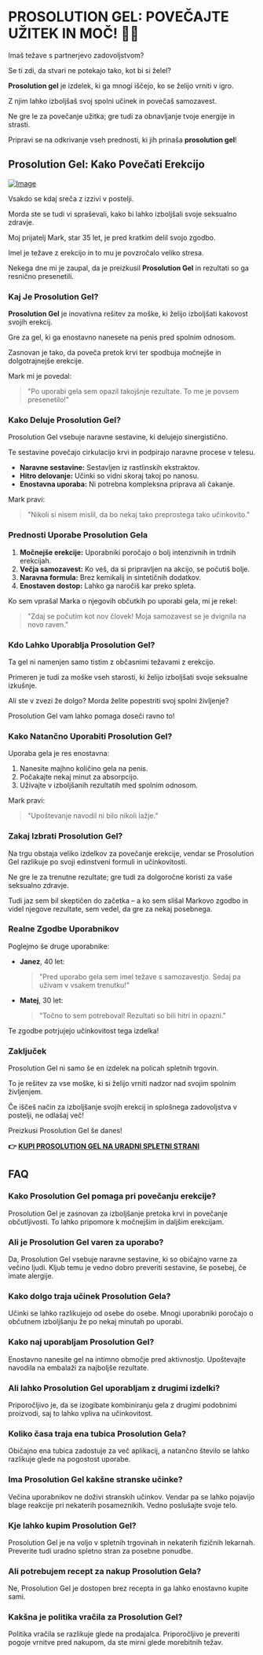 # PROSOLUTION GEL: POVEČAJTE UŽITEK IN MOČ! 💪✨

Imaš težave s partnerjevo zadovoljstvom? 

Se ti zdi, da stvari ne potekajo tako, kot bi si želel? 

**Prosolution gel** je izdelek, ki ga mnogi iščejo, ko se želijo vrniti v igro. 

Z njim lahko izboljšaš svoj spolni učinek in povečaš samozavest. 

Ne gre le za povečanje užitka; gre tudi za obnavljanje tvoje energije in strasti. 

Pripravi se na odkrivanje vseh prednosti, ki jih prinaša **prosolution gel**!

## Prosolution Gel: Kako Povečati Erekcijo

[![Image](https://www2.sellhealth.com/221/p6g4b103.jpg)](https://gchaffi.com/RTyzzP6P)

Vsakdo se kdaj sreča z izzivi v postelji. 

Morda ste se tudi vi spraševali, kako bi lahko izboljšali svoje seksualno zdravje.

Moj prijatelj Mark, star 35 let, je pred kratkim delil svojo zgodbo. 

Imel je težave z erekcijo in to mu je povzročalo veliko stresa. 

Nekega dne mi je zaupal, da je preizkusil **Prosolution Gel** in rezultati so ga resnično presenetili.

### Kaj Je Prosolution Gel?

**Prosolution Gel** je inovativna rešitev za moške, ki želijo izboljšati kakovost svojih erekcij. 

Gre za gel, ki ga enostavno nanesete na penis pred spolnim odnosom.

Zasnovan je tako, da poveča pretok krvi ter spodbuja močnejše in dolgotrajnejše erekcije.

Mark mi je povedal: 
> "Po uporabi gela sem opazil takojšnje rezultate. To me je povsem presenetilo!"

### Kako Deluje Prosolution Gel?

Prosolution Gel vsebuje naravne sestavine, ki delujejo sinergistično. 

Te sestavine povečajo cirkulacijo krvi in podpirajo naravne procese v telesu.

- **Naravne sestavine:** Sestavljen iz rastlinskih ekstraktov.
- **Hitro delovanje:** Učinki so vidni skoraj takoj po nanosu.
- **Enostavna uporaba:** Ni potrebna kompleksna priprava ali čakanje.

Mark pravi: 
> "Nikoli si nisem mislil, da bo nekaj tako preprostega tako učinkovito."

### Prednosti Uporabe Prosolution Gela

1. **Močnejše erekcije:** Uporabniki poročajo o bolj intenzivnih in trdnih erekcijah.
2. **Večja samozavest:** Ko veš, da si pripravljen na akcijo, se počutiš bolje.
3. **Naravna formula:** Brez kemikalij in sintetičnih dodatkov.
4. **Enostaven dostop:** Lahko ga naročiš kar preko spleta.

Ko sem vprašal Marka o njegovih občutkih po uporabi gela, mi je rekel:
> "Zdaj se počutim kot nov človek! Moja samozavest se je dvignila na novo raven."

### Kdo Lahko Uporablja Prosolution Gel?

Ta gel ni namenjen samo tistim z občasnimi težavami z erekcijo. 

Primeren je tudi za moške vseh starosti, ki želijo izboljšati svoje seksualne izkušnje.

Ali ste v zvezi že dolgo? Morda želite popestriti svoj spolni življenje? 

Prosolution Gel vam lahko pomaga doseči ravno to!

### Kako Natančno Uporabiti Prosolution Gel?

Uporaba gela je res enostavna:

1. Nanesite majhno količino gela na penis.
2. Počakajte nekaj minut za absorpcijo.
3. Uživajte v izboljšanih rezultatih med spolnim odnosom.

Mark pravi:
> "Upoštevanje navodil ni bilo nikoli lažje."

### Zakaj Izbrati Prosolution Gel?

Na trgu obstaja veliko izdelkov za povečanje erekcije, vendar se Prosolution Gel razlikuje po svoji edinstveni formuli in učinkovitosti.

Ne gre le za trenutne rezultate; gre tudi za dolgoročne koristi za vaše seksualno zdravje.

Tudi jaz sem bil skeptičen do začetka – a ko sem slišal Markovo zgodbo in videl njegove rezultate, sem vedel, da gre za nekaj posebnega.

### Realne Zgodbe Uporabnikov

Poglejmo še druge uporabnike:

- **Janez**, 40 let: 
    > "Pred uporabo gela sem imel težave s samozavestjo. Sedaj pa uživam v vsakem trenutku!"

- **Matej**, 30 let: 
    > "Točno to sem potreboval! Rezultati so bili hitri in opazni."

Te zgodbe potrjujejo učinkovitost tega izdelka!

### Zaključek

Prosolution Gel ni samo še en izdelek na policah spletnih trgovin.

To je rešitev za vse moške, ki si želijo vrniti nadzor nad svojim spolnim življenjem.

Če iščeš način za izboljšanje svojih erekcij in splošnega zadovoljstva v postelji, ne odlašaj več! 

Preizkusi Prosolution Gel še danes!



**👉 [KUPI PROSOLUTION GEL NA URADNI SPLETNI STRANI](https://gchaffi.com/RTyzzP6P)**

## FAQ

### Kako Prosolution Gel pomaga pri povečanju erekcije?
Prosolution Gel je zasnovan za izboljšanje pretoka krvi in povečanje občutljivosti. To lahko pripomore k močnejšim in daljšim erekcijam. 

### Ali je Prosolution Gel varen za uporabo?
Da, Prosolution Gel vsebuje naravne sestavine, ki so običajno varne za večino ljudi. Kljub temu je vedno dobro preveriti sestavine, še posebej, če imate alergije.

### Kako dolgo traja učinek Prosolution Gela?
Učinki se lahko razlikujejo od osebe do osebe. Mnogi uporabniki poročajo o občutnem izboljšanju že po nekaj minutah po uporabi.

### Kako naj uporabljam Prosolution Gel?
Enostavno nanesite gel na intimno območje pred aktivnostjo. Upoštevajte navodila na embalaži za najboljše rezultate.

### Ali lahko Prosolution Gel uporabljam z drugimi izdelki?
Priporočljivo je, da se izogibate kombiniranju gela z drugimi podobnimi proizvodi, saj to lahko vpliva na učinkovitost.

### Koliko časa traja ena tubica Prosolution Gela?
Običajno ena tubica zadostuje za več aplikacij, a natančno število se lahko razlikuje glede na pogostost uporabe.

### Ima Prosolution Gel kakšne stranske učinke?
Večina uporabnikov ne doživi stranskih učinkov. Vendar pa se lahko pojavijo blage reakcije pri nekaterih posameznikih. Vedno poslušajte svoje telo.

### Kje lahko kupim Prosolution Gel?
Prosolution Gel je na voljo v spletnih trgovinah in nekaterih fizičnih lekarnah. Preverite tudi uradno spletno stran za posebne ponudbe.

### Ali potrebujem recept za nakup Prosolution Gela?
Ne, Prosolution Gel je dostopen brez recepta in ga lahko enostavno kupite sami.

### Kakšna je politika vračila za Prosolution Gel?
Politika vračila se razlikuje glede na prodajalca. Priporočljivo je preveriti pogoje vrnitve pred nakupom, da ste mirni glede morebitnih težav.